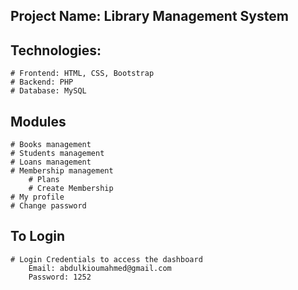 ## Project Name: Library Management System

## Technologies:

    # Frontend: HTML, CSS, Bootstrap
    # Backend: PHP
    # Database: MySQL

## Modules

    # Books management
    # Students management
    # Loans management
    # Membership management
        # Plans
        # Create Membership
    # My profile
    # Change password

## To Login

    # Login Credentials to access the dashboard
        Email: abdulkioumahmed@gmail.com
        Password: 1252
